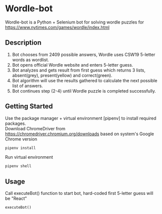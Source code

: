 # Wordle-bot

Wordle-bot is a Python + Selenium bot for solving wordle puzzles for https://www.nytimes.com/games/wordle/index.html

## Description
1. Bot chooses from 2409 possible answers, Wordle uses CSW19 5-letter words as wordlist.
2. Bot opens official Wordle website and enters 5-letter guess.
3. Bot analyzes and gets result from first guess which returns 3 lists, absent(grey), present(yellow) and correct(green).
4. Bot algorithm will use the results gathered to calculate the next possible list of answers.
5. Bot continues step (2-4) until Wordle puzzle is completed successfully.

## Getting Started

Use the package manager + virtual environment [pipenv] to install required packages.
<br>
Download ChromeDriver from https://chromedriver.chromium.org/downloads based on system's Google Chrome version

```bash
pipenv install
```

Run virtual environment

```bash
pipenv shell
```

## Usage

Call executeBot() function to start bot, hard-coded first 5-letter guess will be "React"

```python
executeBot()
```

